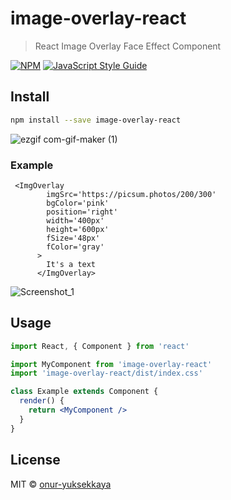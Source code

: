 # image-overlay-react

> React Image Overlay Face Effect Component

[![NPM](https://img.shields.io/npm/v/image-overlay-react.svg)](https://www.npmjs.com/package/image-overlay-react) [![JavaScript Style Guide](https://img.shields.io/badge/code_style-standard-brightgreen.svg)](https://standardjs.com)

## Install

```bash
npm install --save image-overlay-react
```

![ezgif com-gif-maker (1)](https://user-images.githubusercontent.com/51006791/127783950-9debf023-1de9-43b7-8d93-08d24fd639c0.gif)

### Example

```
 <ImgOverlay
        imgSrc='https://picsum.photos/200/300'
        bgColor='pink'
        position='right'
        width='400px'
        height='600px'
        fSize='48px'
        fColor='gray'
      >
        It's a text
      </ImgOverlay>
```

![Screenshot_1](https://user-images.githubusercontent.com/51006791/127783881-ccabf945-fe33-48da-b900-0fd4d12b0d6d.png)

## Usage

```jsx
import React, { Component } from 'react'

import MyComponent from 'image-overlay-react'
import 'image-overlay-react/dist/index.css'

class Example extends Component {
  render() {
    return <MyComponent />
  }
}
```

## License

MIT © [onur-yuksekkaya](https://github.com/onur-yuksekkaya)
